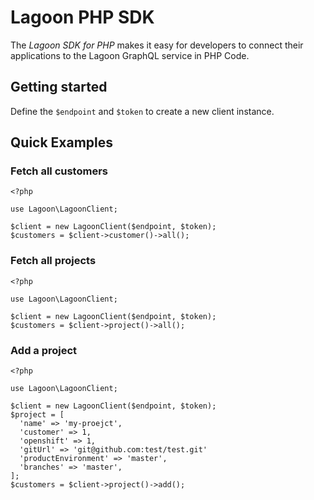 # Lagoon PHP SDK

The *Lagoon SDK for PHP* makes it easy for developers to connect their applications to the Lagoon GraphQL service in PHP Code.

## Getting started

Define the `$endpoint` and `$token` to create a new client instance.

## Quick Examples

### Fetch all customers

```
<?php

use Lagoon\LagoonClient;

$client = new LagoonClient($endpoint, $token);
$customers = $client->customer()->all();
```

### Fetch all projects

```
<?php

use Lagoon\LagoonClient;

$client = new LagoonClient($endpoint, $token);
$customers = $client->project()->all();
```

### Add a project

```
<?php

use Lagoon\LagoonClient;

$client = new LagoonClient($endpoint, $token);
$project = [
  'name' => 'my-proejct',
  'customer' => 1,
  'openshift' => 1,
  'gitUrl' => 'git@github.com:test/test.git'
  'productEnvironment' => 'master',
  'branches' => 'master',
];
$customers = $client->project()->add();
```
